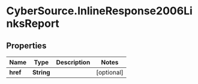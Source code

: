 # CyberSource.InlineResponse2006LinksReport

## Properties
Name | Type | Description | Notes
------------ | ------------- | ------------- | -------------
**href** | **String** |  | [optional] 


